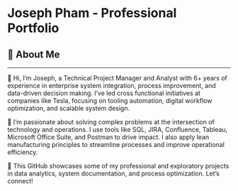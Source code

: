 # Joseph Pham - Professional Portfolio
## 📌 About Me  
---
👋 Hi, I’m Joseph, a Technical Project Manager and Analyst with 6+ years of experience in enterprise system integration, process improvement, and data-driven decision making. I’ve led cross functional initiatives at companies like Tesla, focusing on tooling automation, digital workflow optimization, and scalable system design.

🔧 I’m passionate about solving complex problems at the intersection of technology and operations. I use tools like SQL, JIRA, Confluence, Tableau, Microsoft Office Suite, and Postman to drive impact. I also apply lean manufacturing principles to streamline processes and improve operational efficiency.

📁 This GitHub showcases some of my professional and exploratory projects in data analytics, system documentation, and process optimization. Let’s connect!
